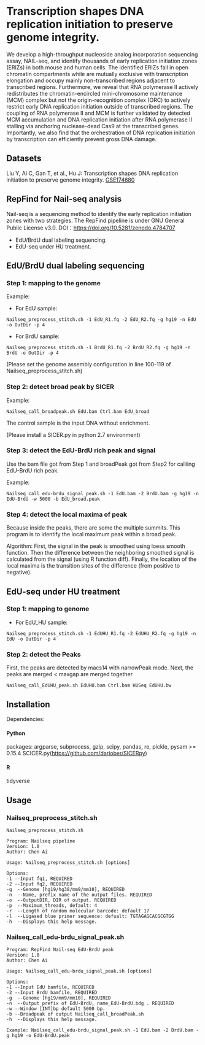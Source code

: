 # Transcription shapes DNA replication initiation to preserve genome integrity.

We develop a high-throughput nucleoside analog incorporation sequencing assay, NAIL-seq, and identify thousands of early replication initiation zones (ERIZs) in both mouse and human cells. The identified ERIZs fall in open chromatin compartments while are mutually exclusive with transcription elongation and occupy mainly non-transcribed regions adjacent to transcribed regions. Furthermore, we reveal that RNA polymerase II actively redistributes the chromatin-encircled mini-chromosome maintenance (MCM) complex but not the origin-recognition complex (ORC) to actively restrict early DNA replication initiation outside of transcribed regions. The coupling of RNA polymerase II and MCM is further validated by detected MCM accumulation and DNA replication initiation after RNA polymerase II stalling via anchoring nuclease-dead Cas9 at the transcribed genes. Importantly, we also find that the orchestration of DNA replication initiation by transcription can efficiently prevent gross DNA damage.

## Datasets
Liu Y, Ai C, Gan T, et al., Hu J: Transcription shapes DNA replication initiation to preserve genome integrity. [GSE174680](https://www.ncbi.nlm.nih.gov/geo/query/acc.cgi?acc=GSE174680)

## RepFind for Nail-seq analysis

Nail-seq is a sequencing method to identify the early replication initiation zones with two strategies.
The RepFind pipeline is under GNU General Public License v3.0. 
DOI：https://doi.org/10.5281/zenodo.4784707

- EdU/BrdU dual labeling sequencing.
- EdU-seq under HU treatment.


## EdU/BrdU dual labeling sequencing

### Step 1: mapping to the genome

Example: 

- For EdU sample: 

```
Nailseq_preprocess_stitch.sh -1 EdU_R1.fq -2 EdU_R2.fq -g hg19 -n EdU -o OutDir -p 4  
```

- For BrdU sample:  

```
Nailseq_preprocess_stitch.sh -1 BrdU_R1.fq -2 BrdU_R2.fq -g hg19 -n BrdU -o OutDir -p 4 
```
(Please set the genome assembly configuration in line 100-119 of Nailseq_preprocess_stitch.sh) 


### Step 2: detect broad peak by SICER

Example:

```
Nailseq_call_broadpeak.sh EdU.bam Ctrl.bam EdU_broad
```
The control sample is the input DNA without enrichment.

(Please install a SICER.py in python 2.7 environment)

### Step 3: detect the EdU-BrdU rich peak and signal 
Use the bam file got from Step 1 and broadPeak got from Step2 for calliing EdU-BrdU rich peak.

Example:
```
Nailseq_call_edu-brdu_signal_peak.sh -1 EdU.bam -2 BrdU.bam -g hg19 -n EdU-BrdU -w 5000 -b EdU_broad.peak
```

### Step 4: detect the local maxima of peak
Because inside the peaks, there are some the multiple summits.
This program is to identify the local maximum peak within a broad peak. 

Algorithm: 
First, the signal in the peak is smoothed using loess smooth function.
Then the difference between the neighboring smoothed signal is calculated from the signal (using R function diff).
Finally, the location of the local maxima is the transition sites of the difference (from positive to negative).



## EdU-seq under HU treatment
### Step 1: mapping to genome
- For EdU_HU sample: 
```
Nailseq_preprocess_stitch.sh -1 EdUHU_R1.fq -2 EdUHU_R2.fq -g hg19 -n EdU -o OutDir -p 4  
```

### Step 2: detect the Peaks
First, the peaks are detected by macs14 with narrowPeak mode.
Next, the peaks are merged < maxgap are merged together
```
Nailseq_call_EdUHU_peak.sh EdUHU.bam Ctrl.bam HUSeq EdUHU.bw
```


## Installation

Dependencies:

#### Python
packages: argparse, subprocess, gzip, scipy, pandas, re, pickle, pysam >= 0.15.4 
SCICER.py(https://github.com/dariober/SICERpy)

#### R
tidyverse


## Usage

### Nailseq\_preprocess_stitch.sh
```
Nailseq_preprocess_stitch.sh

Program: Nailseq pipeline
Version: 1.0
Author: Chen Ai

Usage: Nailseq_preprocess_stitch.sh [options]

Options:
-1 --Input fq1, REQUIRED
-2 --Input fq2, REQUIRED
-g  --Genome [hg19/hg38/mm9/mm10], REQUIRED
-n  --Name, prefix name of the output files. REQUIRED
-o  --OutputDIR, DIR of output. REQUIRED
-p  --Maximum_threads, default: 4
-r  --Length of random molecular barcode: default 17
-l  --Ligased blue primer sequence: defualt: TGTAGAGCACGCGTGG
-h  --Displays this help message.

```

### Nailseq_call\_edu-brdu\_signal\_peak.sh
```
Program: RepFind Nail-seq EdU-BrdU peak
Version: 1.0
Author: Chen Ai

Usage: Nailseq_call_edu-brdu_signal_peak.sh [options]

Options:
-1 --Input EdU bamfile, REQUIRED
-2 --Input BrdU bamfile, REQUIRED
-g  --Genome [hg19/mm9/mm10], REQUIRED
-n  --Output prefix of EdU-BrdU, name_EdU-BrdU.bdg . REQUIRED
-w --Window [INT]bp default 5000 bp.
-b --Broadpeak of output Nailseq_call_broadPeak.sh
-h  --Displays this help message.

Example: Nailseq_call_edu-brdu_signal_peak.sh -1 EdU.bam -2 BrdU.bam -g hg19 -o EdU-BrdU.peak

```

